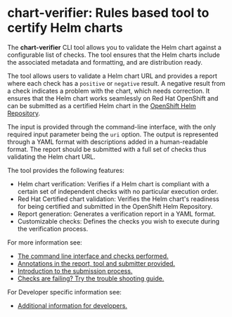 # **chart-verifier**: Rules based tool to certify Helm charts

The **chart-verifier** CLI tool allows you to validate the Helm chart against a configurable list of checks. The tool ensures that the Helm charts include the associated metadata and formatting, and are distribution ready.

The tool allows users to validate a Helm chart URL and provides a report where each check has a `positive` or `negative` result. A negative result from a check indicates a problem with the chart, which needs correction. It ensures that the Helm chart works seamlessly on Red Hat OpenShift and can be submitted as a certified Helm chart in the [OpenShift Helm Repository](https://github.com/openshift-helm-charts).

The input is provided through the command-line interface, with the only required input parameter being the `uri` option. The output is represented through a YAML format with descriptions added in a human-readable format. The report should be submitted with a full set of checks thus validating the Helm chart URL.

The tool provides the following features:

-   Helm chart verification: Verifies if a Helm chart is compliant with a certain set of independent checks with no particular execution order.
-   Red Hat Certified chart validation: Verifies the Helm chart's readiness for being certified and submitted in the OpenShift Helm Repository.    
-   Report generation: Generates a verification report in a YAML format.    
-   Customizable checks: Defines the checks you wish to execute during the verification process.

For more information see:

- [The command line interface and checks performed.](docs/helm-chart-checks.md)
- [Annotations in the report, tool and submitter provided.](docs/helm-chart-checks.md)
- [Introduction to the submission process.](docs/helm-chart-submission.md)
- [Checks are failing? Try the trouble shooting guide.](docs/helm-chart-troubleshooting.md)

For Developer specific information see:

- [Additional information for developers.](docs/helm-chart-devlopers.md)


